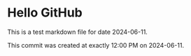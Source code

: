 # Hello GitHub
This is a test markdown file for date 2024-06-11.

This commit was created at exactly 12:00 PM on 2024-06-11.
